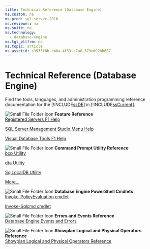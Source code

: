 ```yaml
---
title: Technical Reference (Database Engine)
ms.custom: na
ms.prod: sql-server-2016
ms.reviewer: na
ms.suite: na
ms.technology: 
  - database-engine
ms.tgt_pltfrm: na
ms.topic: article
ms.assetid: e9533f6b-c48a-4f53-a7a0-379e092bb667
---
```

# Technical Reference (Database Engine)
  Find the tools, languages, and administration programming reference documentation for the [!INCLUDE[ssDE](../../Token\Other/ssDE_md.md)] in [!INCLUDE[ssCurrent](../../Token\Other/ssCurrent_md.md)].  
  
 ![Small File Folder Icon](../../Images\Image\ImageNotContaina/filefolder_small.gif "filefolder_small") **Feature Reference**  
 [Registered Servers F1 Help](../../Topics\TopicNameNotContainA/Registered-Servers-F1-Help.md)  
  
 [SQL Server Management Studio Menu Help](../Topic/SQL%20Server%20Management%20Studio%20Menu%20Help.md)  
  
 [Visual Database Tools F1 Help](../Topic/Visual%20Database%20Tools%20F1%20Help.md)  
  
 ![Small File Folder Icon](../../Images\Image\ImageNotContaina/filefolder_small.gif "filefolder_small") **Command Prompt Utility Reference**  
 [bcp Utility](../../Topics\TopicNameNotContainA/bcp-Utility.md)  
  
 [dta Utility](../../Topics\TopicNameNotContainA/dta-Utility.md)  
  
 [SqlLocalDB Utility](../../Topics\TopicNameNotContainA/SqlLocalDB-Utility.md)  
  
 [More…](../../Topics\TopicNameNotContainA/Command-Prompt-Utility-Reference--Database-Engine-.md)  
  
 ![Small File Folder Icon](../../Images\Image\ImageNotContaina/filefolder_small.gif "filefolder_small") **Database Engine PowerShell Cmdlets**  
 [Invoke-PolicyEvaluation cmdlet](../../Topics\TopicNameNotContainA/Invoke-PolicyEvaluation-cmdlet.md)  
  
 [Invoke-Sqlcmd cmdlet](../../Topics\TopicNameNotContainA/Invoke-Sqlcmd-cmdlet.md)  
  
 ![Small File Folder Icon](../../Images\Image\ImageNotContaina/filefolder_small.gif "filefolder_small") **Errors and Events Reference**  
 [Database Engine Events and Errors](../../Topics\TopicNameNotContainA/Database-Engine-Events-and-Errors.md)  
  
 ![Small File Folder Icon](../../Images\Image\ImageNotContaina/filefolder_small.gif "filefolder_small") **Showplan Logical and Physical Operators Reference**  
 [Showplan Logical and Physical Operators Reference](../../Topics\TopicNameNotContainA/Showplan-Logical-and-Physical-Operators-Reference.md)  
  
  